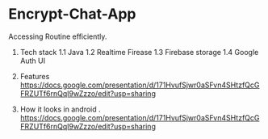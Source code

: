 # Encrypt-Chat-App
Accessing Routine efficiently.

1. Tech stack
1.1 Java
1.2 Realtime Firease
1.3 Firebase storage
1.4 Google Auth UI

2. Features 
https://docs.google.com/presentation/d/171HvufSjwr0aSFvn4SHtzfQcGFRZUTf6rnQqI9wZzzo/edit?usp=sharing

3. How it looks in android .
https://docs.google.com/presentation/d/171HvufSjwr0aSFvn4SHtzfQcGFRZUTf6rnQqI9wZzzo/edit?usp=sharing
